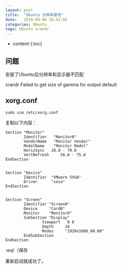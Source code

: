 ```yaml
---
layout: post
title:  "Ubuntu 分辨率更改"
date:   2018-09-06 16:42:05
categories: Ubuntu
tags: Ubuntu xrandr
---
```


* content
{:toc}

## 问题

安装了Ubuntu后分辨率和显示器不匹配

xrandr Failed to get size of gamma for output default


## xorg.conf

```
sudo vim /etc/xorg.conf
```
复制以下内容：

```
Section "Monitor"
        Identifier   "Monitor0"
        VendorName   "Monitor Vendor"
        ModelName    "Monitor Model"
        HorizSync   28.0 - 70.0
        VertRefresh     56.0 - 75.0
EndSection
 
 
Section "Device"
        Identifier  "VMware SVGA"
        Driver      "vesa"
EndSection
 
 
Section "Screen"
        Identifier "Screen0"
        Device     "Card0"
        Monitor    "Monitor0"
        SubSection "Display"
                Viewport   0 0
                Depth     24
                Modes     "1920x1080_60.00"
        EndSubSection
EndSection
```

:wq!（保存

重新启动就成功了。
